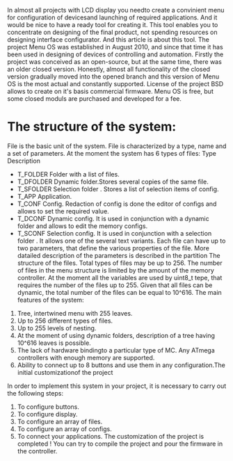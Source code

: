 In almost all projects with LCD display you needto create a convinient menu for configuration of devicesand launching of required applications. And it would be nice to have a ready tool for creating it. This tool enables you to concentrate on designing of the final product, not spending resources on designing interface configurator. And this article is about this tool. The project Menu OS was established in August 2010, and since that time it has been used in designing of devices of controlling and automation. Firstly the project was conceived as an open-source, but at the same time, there was an older closed version. Honestly, almost all functionality of the closed version gradually moved into the opened branch and this version of Menu OS is the most actual and constantly supported. License of the project BSD allows to create on it's basis commercial firmware. Menu OS is free, but some closed moduls are purchased and developed for a fee. 
# The structure of the system: #

File is the basic unit of the system. File is characterized by a type, name and a set of 
parameters.  At the moment the system has 6 types of files: 
Type Description
* T_FOLDER Folder with a list of files.
* T_DFOLDER  Dynamic folder.Stores several copies of the same file.
* T_SFOLDER   Selection folder . Stores a list of selection items of config.
* T_APP Application.
* T_CONF Config. Redaction of config is done the editor of configs and allows to set the required value.
* T_DCONF Dynamic config. It is used in conjunction with a dynamic folder and allows to edit the memory configs.
* T_SCONF Selection config. It is used in conjunction with a selection folder . It allows one of the several text variants. Each file can have up to two parameters, that define the various properties of the file. More datailed description of the parameters is described in the partition The structure of the files. Total types of files may be up to 256.
The number of files in the menu structure is limited by the amount of the memory controller. At the moment all the variables are used by uint8_t tepe, that requires the number of the files up to 255. 
Given that all files can be dynamic, the total number of the files can be equal to 10^616.
The main features of the system:
1. Tree, intertwined menu with 255 leaves.
2. Up to 256 different types of files.
3. Up to 255 levels of nesting.
4. At the moment of using dynamic folders, description of a tree having 10^616 leaves is possible.
5. The lack of hardware bindingto a particular type of MC. Any ATmega controllers with enough memory are supported.
6. Ability to connect up to 8 buttons and use them in any configuration.The initial customizationof the project


In order to implement this system in your project, it is necessary to carry out the following steps: 
1. To configure buttons.
2. To configure display.
3. To configure an array of files.
4. To configure an array of configs.
5. To connect your applications.
The customization of the project is completed ! You can try to compile the project 
and pour the firmware in the controller.